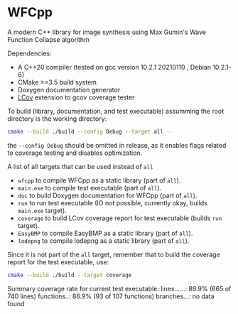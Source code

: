 # WFCpp

A modern C++ library for image synthesis using Max Gumin's Wave Function Collapse algorithm

Dependencies:
- A C++20 compiler (tested on gcc version 10.2.1 20210110 , Debian 10.2.1-6)
- CMake >=3.5 build system
- Doxygen documentation generator
- [LCov](https://ltp.sourceforge.net/coverage/lcov.php) extension to gcov coverage tester


To build (library, documentation, and test executable) assumming the root directory is the working directory:
```bash
cmake --build ./build --config Debug --target all --
```
the `--config Debug` should be omitted in release, as it enables flags related to coverage testing and disables optimization.

A list of all targets that can be used instead of `all`
- `wfcpp` to compile WFCpp as a static library (part of `all`).
- `main.exe` to compile test executable (part of `all`).
- `doc` to build Doxygen documentation for WFCpp (part of `all`).
- `run` to run test executable (IO not possible, currently okay, builds `main.exe` target).
- `coverage` to build LCov coverage report for test executable (builds `run` target).
- `EasyBMP` to compile EasyBMP as a static library (part of `all`).
- `lodepng` to compile lodepng as a static library (part of `all`).

Since it is not part of the `all` target, remember that to build the coverage report for the test executable, use:
```bash
cmake --build ./build --target coverage
```

Summary coverage rate for current test executable:
  lines......: 89.9% (665 of 740 lines)
  functions..: 86.9% (93 of 107 functions)
  branches...: no data found